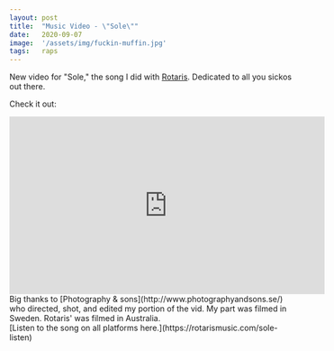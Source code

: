```yaml
---
layout: post
title:  "Music Video - \"Sole\""
date:   2020-09-07
image:  '/assets/img/fuckin-muffin.jpg'
tags:   raps
---
```


New video for "Sole," the song I did with [Rotaris](https://rotarismusic.com/). Dedicated to all you sickos out there.

Check it out:
<iframe width="560" height="315" src="https://www.youtube.com/embed/QeRUM3nkHO4" frameborder="0" allow="accelerometer; autoplay; encrypted-media; gyroscope; picture-in-picture" allowfullscreen></iframe>

<br>
Big thanks to [Photography & sons](http://www.photographyandsons.se/) who directed, shot, and edited my portion of the vid. My part was filmed in Sweden. Rotaris' was filmed in Australia.

<br>
[Listen to the song on all platforms here.](https://rotarismusic.com/sole-listen)
